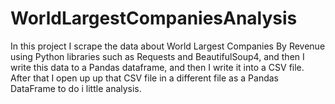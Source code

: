 # WorldLargestCompaniesAnalysis

In this project I scrape the data about World Largest Companies By Revenue using Python libraries such as Requests and BeautifulSoup4, and then I write this data to a Pandas dataframe, and then I write it into a CSV file. After that I open up up that CSV file in a different file as a Pandas DataFrame to do i little analysis.
